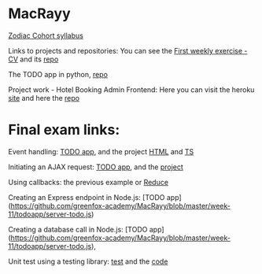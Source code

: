 # MacRayy

[Zodiac Cohort syllabus](https://github.com/greenfox-academy/zodiac-syllabus)

Links to projects and repositories:
You can see the [First weekly exercise - CV](https://macrayy.github.io/) and its [ repo](https://github.com/MacRayy/macrayy.github.io)

The TODO app in python, [repo](https://github.com/greenfox-academy/macrayy_todo-app)

Project work - Hotel Booking Admin Frontend: 
Here you can visit the heroku [site](https://hotel-booking-admin-frontend.herokuapp.com) and here the [repo](https://github.com/greenfox-academy/hotel-booking-admin-frontend)

# Final exam links:
Event handling: [TODO app](https://github.com/greenfox-academy/MacRayy/blob/master/week-11/todoapp/public/js/app.js), and the project [HTML](https://github.com/greenfox-academy/hotel-booking-admin-frontend/blob/master/src/app/navbar/navbar.component.html) and [TS](https://github.com/greenfox-academy/hotel-booking-admin-frontend/blob/master/src/app/navbar/navbar.component.ts)

Initiating an AJAX request: [TODO app](https://github.com/greenfox-academy/MacRayy/blob/master/week-11/todoapp/public/js/ajax.js), and the [project](https://github.com/greenfox-academy/hotel-booking-admin-frontend/blob/master/src/app/httprequest.service.ts)

Using callbacks: the previous example or [Reduce](https://github.com/greenfox-academy/MacRayy/blob/master/week-09/day-1/countletter.js)

Creating an Express endpoint in Node.js: [TODO app] (https://github.com/greenfox-academy/MacRayy/blob/master/week-11/todoapp/server-todo.js)

Creating a database call in Node.js: [TODO app] (https://github.com/greenfox-academy/MacRayy/blob/master/week-11/todoapp/server-todo.js), 

Unit test using a testing library: [test](https://github.com/greenfox-academy/MacRayy/blob/master/week-09/day-1/sum_test.js) and the [code](https://github.com/greenfox-academy/MacRayy/blob/master/week-09/day-1/sum.js)
